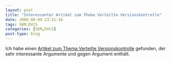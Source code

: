 ```yaml
---
layout: post
title: "Interessanter Artikel zum Thema Verteilte Versionskontrolle"
date: 2008-08-09 23:51:16
tags: SKM,DVCS
categories: [SKM,DVCS]
post-type: blog
---
```

Ich habe einen <a href="http://www.infoq.com/articles/dvcs-guide"  title="Verteilte Versionskontrolle">Artikel zum Thema Verteilte Versionskontrolle</a> gefunden, der sehr interessante Argumente und gegen Argument enthält.
